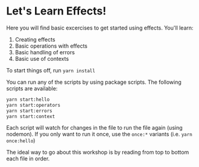 # Let's Learn Effects!

Here you will find basic excercises to get started using effects. You'll learn:

1. Creating effects
2. Basic operations with effects
3. Basic handling of errors
4. Basic use of contexts

To start things off, run `yarn install`

You can run any of the scripts by using package scripts.
The following scripts are available:

```sh
yarn start:hello
yarn start:operators
yarn start:errors
yarn start:context
```

Each script will watch for changes in the file to run the file again (using nodemon). If you only want to run it once, use the `once:*` variants (i.e. `yarn once:hello`)

The ideal way to go about this workshop is by reading from top to bottom each file in order.